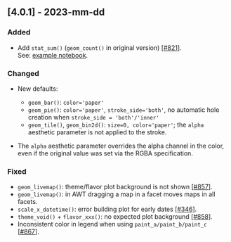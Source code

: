 ## [4.0.1] - 2023-mm-dd

### Added

- Add `stat_sum()` (`geom_count()` in original version) [[#821](https://github.com/JetBrains/lets-plot/issues/821)].  
  See: [example notebook](https://nbviewer.org/github/JetBrains/lets-plot/blob/master/docs/f-23d/stat_sum.ipynb).


### Changed

- New defaults:
    - `geom_bar()`: `color='paper'`
    - `geom_pie()`:  `color='paper'`, `stroke_side='both'`, no automatic hole creation when `stroke_side = 'both'/'inner'`
    - `geom_tile()`, `geom_bin2d()`: `size=0, color='paper'`; the `alpha` aesthetic parameter is not applied to the stroke.

- The `alpha` aesthetic parameter overrides the alpha channel in the color, even if the original value was set via the RGBA specification.


### Fixed

- `geom_livemap()`: theme/flavor plot background is not shown [[#857](https://github.com/JetBrains/lets-plot/issues/857)].
- `geom_livemap()`: in AWT dragging a map in a facet moves maps in all facets.
- `scale_x_datetime()`: error building plot for early dates [[#346](https://github.com/JetBrains/lets-plot/issues/346)].
- `theme_void()` + `flavor_xxx()`: no expected plot background [[#858](https://github.com/JetBrains/lets-plot/issues/858)].
- Inconsistent color in legend when using `paint_a/paint_b/paint_c` [[#867](https://github.com/JetBrains/lets-plot/issues/867)].